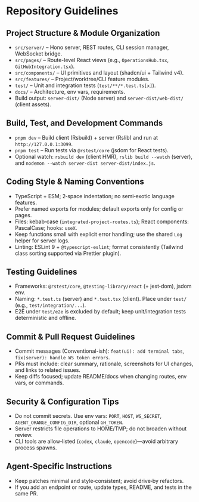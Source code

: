 # Repository Guidelines

## Project Structure & Module Organization
- `src/server/` – Hono server, REST routes, CLI session manager, WebSocket bridge.
- `src/pages/` – Route-level React views (e.g., `OperationsHub.tsx`, `GitHubIntegration.tsx`).
- `src/components/` – UI primitives and layout (shadcn/ui + Tailwind v4).
- `src/features/` – Project/worktree/CLI feature modules.
- `test/` – Unit and integration tests (`test/**/*.test.ts[x]`).
- `docs/` – Architecture, env vars, requirements.
- Build output: `server-dist/` (Node server) and `server-dist/web-dist/` (client assets).

## Build, Test, and Development Commands
- `pnpm dev` – Build client (Rsbuild) + server (Rslib) and run at `http://127.0.0.1:3099`.
- `pnpm test` – Run tests via `@rstest/core` (jsdom for React tests).
- Optional watch: `rsbuild dev` (client HMR), `rslib build --watch` (server), and `nodemon --watch server-dist server-dist/index.js`.

## Coding Style & Naming Conventions
- TypeScript + ESM; 2‑space indentation; no semi‑exotic language features.
- Prefer named exports for modules; default exports only for config or pages.
- Files: kebab‑case (`integrated-project-routes.ts`); React components: PascalCase; hooks: `useX`.
- Keep functions small with explicit error handling; use the shared `Log` helper for server logs.
- Linting: ESLint 9 + `@typescript-eslint`; format consistently (Tailwind class sorting supported via Prettier plugin).

## Testing Guidelines
- Frameworks: `@rstest/core`, `@testing-library/react` (+ jest‑dom), jsdom env.
- Naming: `*.test.ts` (server) and `*.test.tsx` (client). Place under `test/` (e.g., `test/integration/...`).
- E2E under `test/e2e` is excluded by default; keep unit/integration tests deterministic and offline.

## Commit & Pull Request Guidelines
- Commit messages (Conventional-ish): `feat(ui): add terminal tabs`, `fix(server): handle WS token errors`.
- PRs must include: clear summary, rationale, screenshots for UI changes, and links to related issues.
- Keep diffs focused; update README/docs when changing routes, env vars, or commands.

## Security & Configuration Tips
- Do not commit secrets. Use env vars: `PORT`, `HOST`, `WS_SECRET`, `AGENT_ORANGE_CONFIG_DIR`, optional `GH_TOKEN`.
- Server restricts file operations to HOME/TMP; do not broaden without review.
- CLI tools are allow‑listed (`codex`, `claude`, `opencode`)—avoid arbitrary process spawns.

## Agent‑Specific Instructions
- Keep patches minimal and style‑consistent; avoid drive‑by refactors.
- If you add an endpoint or route, update types, README, and tests in the same PR.
